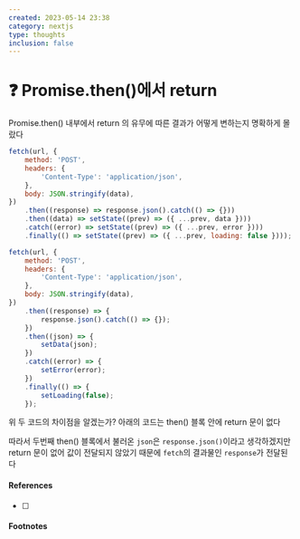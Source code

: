 ```yaml
---
created: 2023-05-14 23:38
category: nextjs
type: thoughts
inclusion: false
---
```


# ❓ Promise.then()에서 return
Promise.then() 내부에서 return 의 유무에 따른 결과가 어떻게 변하는지 명확하게 몰랐다

```js
fetch(url, {
	method: 'POST',
	headers: {
		'Content-Type': 'application/json',
	},
	body: JSON.stringify(data),
})
	.then((response) => response.json().catch(() => {}))
	.then((data) => setState((prev) => ({ ...prev, data })))
	.catch((error) => setState((prev) => ({ ...prev, error })))
	.finally(() => setState((prev) => ({ ...prev, loading: false })));
```

```js
fetch(url, {
	method: 'POST',
	headers: {
		'Content-Type': 'application/json',
	},
	body: JSON.stringify(data),
})
	.then((response) => {
		response.json().catch(() => {});
	})
	.then((json) => {
		setData(json);
	})
	.catch((error) => {
		setError(error);
	})
	.finally(() => {
		setLoading(false);
	});
```

위 두 코드의 차이점을 알겠는가?
아래의 코드는 then() 블록 안에 return 문이 없다

따라서 두번째 then() 블록에서 불러온 `json`은 `response.json()`이라고 생각하겠지만
return 문이 없어 값이 전달되지 않았기 때문에 `fetch`의 결과물인 `response`가 전달된다








#### References
- [ ] 

#### Footnotes
